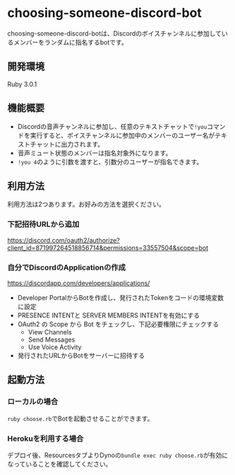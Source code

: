 # choosing-someone-discord-bot
choosing-someone-discord-botは、Discordのボイスチャンネルに参加しているメンバーをランダムに指名するbotです。

## 開発環境
Ruby 3.0.1

## 機能概要
- Discordの音声チャンネルに参加し、任意のテキストチャットで`!you`コマンドを実行すると、ボイスチャンネルに参加中のメンバーのユーザー名がテキストチャットに出力されます。
- 音声ミュート状態のメンバーは指名対象外になります。
- `!you 4`のように引数を渡すと、引数分のユーザーが指名できます。

## 利用方法
利用方法は2つあります。お好みの方法を選択ください。
### 下記招待URLから追加
https://discord.com/oauth2/authorize?client_id=871997264518856714&permissions=33557504&scope=bot

### 自分でDiscordのApplicationの作成
https://discordapp.com/developers/applications/
- Developer PortalからBotを作成し、発行されたTokenをコードの環境変数に設定
- PRESENCE INTENTと SERVER MEMBERS INTENTを有効にする
- OAuth2 の Scope から Bot をチェックし、下記必要権限にチェックする
    - View Channels
    - Send Messages
    - Use Voice Activity
- 発行されたURLからBotをサーバーに招待する

## 起動方法
### ローカルの場合
`ruby choose.rb`でBotを起動させることができます。

### Herokuを利用する場合
デプロイ後、ResourcesタブよりDynoの`bundle exec ruby choose.rb`が有効になっていることを確認してください。

